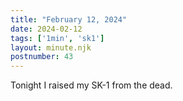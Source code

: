 ```yaml
---
title: "February 12, 2024"
date: 2024-02-12
tags: ['1min', 'sk1']
layout: minute.njk
postnumber: 43
---
```



Tonight I raised my SK-1 from the dead. 




